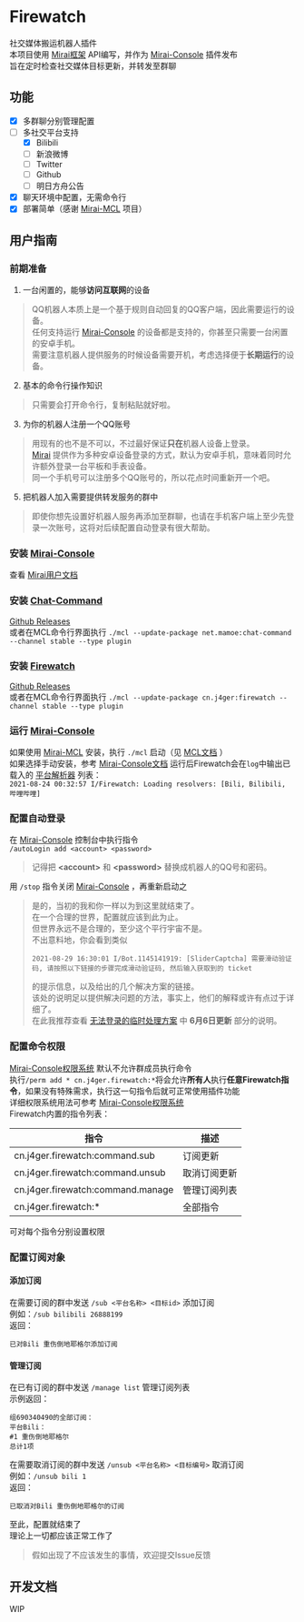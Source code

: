 # Firewatch

社交媒体搬运机器人插件  
本项目使用 [Mirai框架](https://github.com/mamoe/mirai) API编写，并作为 [Mirai-Console](https://github.com/mamoe/mirai-console) 插件发布  
旨在定时检查社交媒体目标更新，并转发至群聊

## 功能

- [x] 多群聊分别管理配置
- [ ] 多社交平台支持
    - [x] Bilibili
    - [ ] 新浪微博
    - [ ] Twitter
    - [ ] Github
    - [ ] 明日方舟公告
- [x] 聊天环境中配置，无需命令行
- [x] 部署简单（感谢 [Mirai-MCL](https://github.com/iTXTech/mirai-console-loader) 项目）

## 用户指南

### 前期准备

1. 一台闲置的，能够**访问互联网**的设备 

> QQ机器人本质上是一个基于规则自动回复的QQ客户端，因此需要运行的设备。  
> 任何支持运行 [Mirai-Console](https://github.com/mamoe/mirai-console) 的设备都是支持的，你甚至只需要一台闲置的安卓手机。  
> 需要注意机器人提供服务的时候设备需要开机，考虑选择便于**长期运行**的设备。

2. 基本的命令行操作知识

> 只需要会打开命令行，复制粘贴就好啦。

3. 为你的机器人注册一个QQ账号

> 用现有的也不是不可以，不过最好保证**只在**机器人设备上登录。  
> [Mirai](https://github.com/mamoe/mirai) 提供作为多种安卓设备登录的方式，默认为安卓手机，意味着同时允许额外登录一台平板和手表设备。  
> 同一个手机号可以注册多个QQ账号的，所以花点时间重新开一个吧。

5. 把机器人加入需要提供转发服务的群中

> 即使你想先设置好机器人服务再添加至群聊，也请在手机客户端上至少先登录一次账号，这将对后续配置自动登录有很大帮助。  

### 安装 [Mirai-Console](https://github.com/mamoe/mirai-console)

查看 [Mirai用户文档](https://github.com/mamoe/mirai/blob/dev/docs/UserManual.md)  

### 安装 [Chat-Command](https://github.com/project-mirai/chat-command)

[Github Releases](https://github.com/project-mirai/chat-command/releases)  
或者在MCL命令行界面执行 `./mcl --update-package net.mamoe:chat-command --channel stable --type plugin`

### 安装 [Firewatch](https://github.com/j4ger/firewatch)

[Github Releases](https://github.com/j4ger/firewatch/releases)  
或者在MCL命令行界面执行 `./mcl --update-package cn.j4ger:firewatch --channel stable --type plugin`

### 运行 [Mirai-Console](https://github.com/mamoe/mirai-console)

如果使用 [Mirai-MCL](https://github.com/iTXTech/mirai-console-loader) 安装，执行 `./mcl` 启动（见 [MCL文档]([Mirai-MCL](https://github.com/iTXTech/mirai-console-loader)) ）  
如果选择手动安装，参考 [Mirai-Console文档](https://github.com/mamoe/mirai-console/blob/master/docs/Run.md#%E5%90%AF%E5%8A%A8-mirai-console-terminal-%E5%89%8D%E7%AB%AF)
运行后Firewatch会在`log`中输出已载入的 [平台解析器](#开发文档) 列表：  
`2021-08-24 00:32:57 I/Firewatch: Loading resolvers: [Bili, Bilibili, 哔哩哔哩]`

### 配置自动登录

在 [Mirai-Console](https://github.com/mamoe/mirai-console) 控制台中执行指令  
`/autoLogin add <account> <password>`

> 记得把 **\<account>** 和 **\<password>** 替换成机器人的QQ号和密码。

用 `/stop` 指令关闭 [Mirai-Console](https://github.com/mamoe/mirai-console) ，再重新启动之  

> 是的，当初的我和你一样以为到这里就结束了。  
> 在一个合理的世界，配置就应该到此为止。  
> 但世界永远不是合理的，至少这个平行宇宙不是。  
> 不出意料地，你会看到类似
> ```
> 2021-08-29 16:30:01 I/Bot.1145141919: [SliderCaptcha] 需要滑动验证码, 请按照以下链接的步骤完成滑动验证码, 然后输入获取到的 ticket
> ```
> 的提示信息，以及给出的几个解决方案的链接。  
> 该处的说明足以提供解决问题的方法，事实上，他们的解释或许有点过于详细了。  
> 在此我推荐查看 [无法登录的临时处理方案](https://mirai.mamoe.net/topic/223/%E6%97%A0%E6%B3%95%E7%99%BB%E5%BD%95%E7%9A%84%E4%B8%B4%E6%97%B6%E5%A4%84%E7%90%86%E6%96%B9%E6%A1%88) 中 **6月6日更新** 部分的说明。  

### 配置命令权限

[Mirai-Console权限系统](https://github.com/mamoe/mirai-console/blob/master/docs/Permissions.md#%E4%BD%BF%E7%94%A8%E5%86%85%E7%BD%AE%E6%9D%83%E9%99%90%E6%9C%8D%E5%8A%A1%E6%8C%87%E4%BB%A4) 默认不允许群成员执行命令  
执行`/perm add * cn.j4ger.firewatch:*`将会允许**所有人**执行**任意Firewatch指令**，如果没有特殊需求，执行这一句指令后就可正常使用插件功能  
详细权限系统用法可参考 [Mirai-Console权限系统](https://github.com/mamoe/mirai-console/blob/master/docs/Permissions.md#%E4%BD%BF%E7%94%A8%E5%86%85%E7%BD%AE%E6%9D%83%E9%99%90%E6%9C%8D%E5%8A%A1%E6%8C%87%E4%BB%A4)   
Firewatch内置的指令列表：

| 指令 | 描述 |
| --- | --- |
| cn.j4ger.firewatch:command.sub | 订阅更新 |
| cn.j4ger.firewatch:command.unsub | 取消订阅更新 |
| cn.j4ger.firewatch:command.manage | 管理订阅列表 |
| cn.j4ger.firewatch:* | 全部指令 |

可对每个指令分别设置权限

### 配置订阅对象

#### 添加订阅

在需要订阅的群中发送 `/sub <平台名称> <目标id>` 添加订阅  
例如：`/sub bilibili 26888199`  
返回：
```
已对Bili 重伤倒地耶格尔添加订阅
```

#### 管理订阅

在已有订阅的群中发送 `/manage list` 管理订阅列表  
示例返回：
```
组690340490的全部订阅：
平台Bili：
#1 重伤倒地耶格尔
总计1项
```

在需要取消订阅的群中发送 `/unsub <平台名称> <目标编号>` 取消订阅  
例如：`/unsub bili 1`  
返回：
```
已取消对Bili 重伤倒地耶格尔的订阅
```

至此，配置就结束了  
理论上一切都应该正常工作了

> 假如出现了不应该发生的事情，欢迎提交Issue反馈

## 开发文档

WIP

